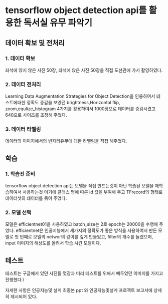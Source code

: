 # tensorflow object detection api를 활용한 독서실 유무 파악기

## 데이터 확보 및 전처리
### 1. 데이터 확보
좌석에 앉지 않은 사진 50장, 좌석에 앉은 사진 50장을 직접 도선관에 가서 촬영하였다.

### 2. 데이터 전처리
 Learning Data Augmentation Strategies for Object Detection을 인용하여서 테스트에대한 정확도 증감을 보였던 brightness,Horizontal flip, zoom,equlize_histogram 4가지를 활용하여서 1000장으로 데이터를 증감시켰고 640으로 사이즈를 조정해 주었다.
 
### 3. 데이터 라벨링
데이터의 이미지에서의 빈자리유무에 대한 라벨링을 직접 해주었다.

## 학습
### 1. 학습전 준비
tensorflow object detection api는 모델을 직접 만드는것이 아닌 학습된 모델을 재학습하여서 사용하는것 이기에 클래스 명에 따른 id 값을 부여해 주고 TFrecord의 형태로 데이터셋의 데이터를 묶어 주었다.

### 2. 모델 선택
모델은 efficientnet01을 사용하였고 batch_size는 2로 epoch는 20000을 수행해 주었다. 
efficientnet은 인공지능에서 세가지의 정확도가 좋은 방식을 사용하여서 만든 모델로 첫 번째로 모델의 networ의 깊이를 깊게 만들었고, filter의 개수를 늘렸으며, input 이미지의 해상도를 올려서 학습 시킨 모델이다.

## 테스트
테스트는 구글에서 있던 사진들 몇장과 미리 테스트를 위해서 빼두었던 이미지를 가지고 진행했다.\

자세한 사항은 인공지능및 설계 최종본 ppt 와 인공지능및설계 프로젝트 보고서에 상세히 제시되어 있다.

